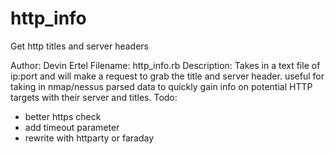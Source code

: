 http_info
=========

Get http titles and server headers

Author: Devin Ertel
Filename: http_info.rb 
Description: Takes in a text file of ip:port and will make a request to grab the title and server header.
useful for taking in nmap/nessus parsed data to quickly gain info on  potential HTTP targets with their server and titles.
Todo: 
  - better https check
  - add timeout parameter 
  - rewrite with httparty or faraday
